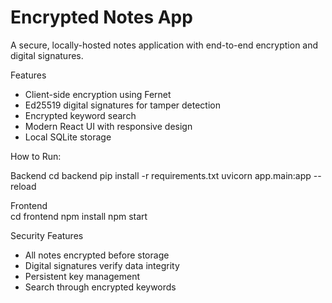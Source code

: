 # Encrypted Notes App

A secure, locally-hosted notes application with end-to-end encryption and digital signatures.

Features
-  Client-side encryption using Fernet
-  Ed25519 digital signatures for tamper detection
-  Encrypted keyword search
-  Modern React UI with responsive design
-  Local SQLite storage

How to Run:



Backend
cd backend
pip install -r requirements.txt
uvicorn app.main:app --reload



Frontend  
cd frontend
npm install
npm start



Security Features
- All notes encrypted before storage
- Digital signatures verify data integrity
- Persistent key management
- Search through encrypted keywords